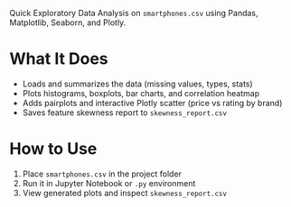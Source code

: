 Quick Exploratory Data Analysis on `smartphones.csv` using Pandas, Matplotlib, Seaborn, and Plotly.
# What It Does
- Loads and summarizes the data (missing values, types, stats)  
- Plots histograms, boxplots, bar charts, and correlation heatmap  
- Adds pairplots and interactive Plotly scatter (price vs rating by brand)  
- Saves feature skewness report to `skewness_report.csv`
# How to Use
1. Place `smartphones.csv` in the project folder  
2. Run it in Jupyter Notebook or `.py` environment  
3. View generated plots and inspect `skewness_report.csv`
